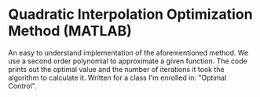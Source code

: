# Quadratic Interpolation Optimization Method (MATLAB)
An easy to understand implementation of the aforementioned method. 
We use a second order polynomial to approximate a given function.
The code prints out the optimal value and the number of iterations it took the algorithm to calculate it.
Written for a class I'm enrolled in: "Optimal Control".